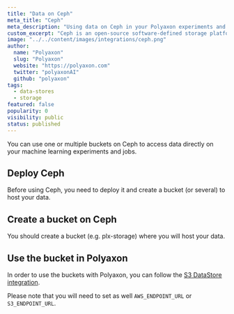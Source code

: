```yaml
---
title: "Data on Ceph"
meta_title: "Ceph"
meta_description: "Using data on Ceph in your Polyaxon experiments and jobs. Polyaxon allows users to connect to one or multiple buckets on Ceph to access data directly on your machine learning experiments."
custom_excerpt: "Ceph is an open-source software-defined storage platform that implements object storage on a single distributed computer cluster and provides 3-in-1 interfaces for object-, block- and file-level storage. Ceph aims primarily for completely distributed operation without a single point of failure, scalability to the exabyte level, and to be freely available. Since version 12 Ceph does not rely on other filesystems and can directly manage HDDs and SSDs with its own storage backend BlueStore and can completely self reliantly expose a POSIX filesystem."
image: "../../content/images/integrations/ceph.png"
author:
  name: "Polyaxon"
  slug: "Polyaxon"
  website: "https://polyaxon.com"
  twitter: "polyaxonAI"
  github: "polyaxon"
tags:
  - data-stores
  - storage
featured: false
popularity: 0
visibility: public
status: published
---
```


You can use one or multiple buckets on Ceph to access data directly on your machine learning experiments and jobs.

## Deploy Ceph

Before using Ceph, you need to deploy it and create a bucket (or several) to host your data.

## Create a bucket on Ceph

You should create a bucket (e.g. plx-storage) where you will host your data.

## Use the bucket in Polyaxon

In order to use the buckets with Polyaxon, you can follow the [S3 DataStore integration](/integrations/data-on-s3/).

Please note that you will need to set as well `AWS_ENDPOINT_URL` or `S3_ENDPOINT_URL`.
